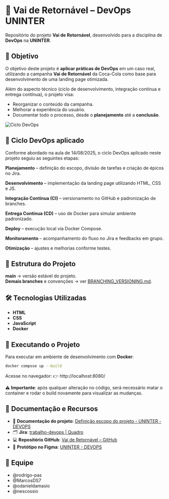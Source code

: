 # 🥤 Vai de Retornável – DevOps UNINTER  

Repositório do projeto **Vai de Retornável**, desenvolvido para a disciplina de **DevOps** na **UNINTER**.  

## 📌 Objetivo  
O objetivo deste projeto é **aplicar práticas de DevOps** em um caso real, utilizando a campanha **Vai de Retornável** da Coca-Cola como base para desenvolvimento de uma landing page otimizada.  

Além do aspecto técnico (ciclo de desenvolvimento, integração contínua e entrega contínua), o projeto visa:  
- Reorganizar o conteúdo da campanha.  
- Melhorar a experiência do usuário.  
- Documentar todo o processo, desde o **planejamento** até a **conclusão**.  

![Ciclo DevOps](https://cdn.manageengine.com/sites/meweb/images/br/service-desk/images/devops-lifecycle-diagram.jpg)  

## 🔄 Ciclo DevOps aplicado

Conforme abordado na aula de 14/08/2025, o ciclo DevOps aplicado neste projeto seguiu as seguintes etapas:

**Planejamento** – definição do escopo, divisão de tarefas e criação de épicos no Jira.

**Desenvolvimento** – implementação da landing page utilizando HTML, CSS e JS.

**Integração Contínua (CI)** – versionamento no GitHub e padronização de branches.

**Entrega Contínua (CD)** – uso de Docker para simular ambiente padronizado.

**Deploy** – execução local via Docker Compose.

**Monitoramento** – acompanhamento do fluxo no Jira e feedbacks em grupo.

**Otimização** – ajustes e melhorias conforme testes.

## 📂 Estrutura do Projeto  
**main** → versão estável do projeto.  
**Demais branches** e convenções → ver [BRANCHING_VERSIONING.md](./BRANCHING_VERSIONING.md).  

## 🛠 Tecnologias Utilizadas  
- **HTML**  
- **CSS**  
- **JavaScript**  
- **Docker**  

## 🚀 Executando o Projeto  

Para executar em ambiente de desenvolvimento com **Docker**:  

```bash
docker compose up --build
```
Acesse no navegador:
👉 http://localhost:8080/

⚠️ **Importante**: após qualquer alteração no código, será necessário matar o container e rodar o build novamente para visualizar as mudanças.


## 📑 Documentação e Recursos

- 📖 **Documentação do projeto**: [Definição escopo do projeto - UNINTER - DEVOPS](https://docs.google.com/document/d/1bsz3B9ZMbT3hPgfC__huFnvFeELWP-bgs90OcolHEB0/edit?usp=sharing)  
- 🗂 **Jira**: [trabalho-devops | Quadro](https://rodrigopas.atlassian.net/jira/software/projects/UNINTER/boards/34)  
- 💻 **Repositório GitHub**: [Vai de Retornável – GitHub](https://github.com/rodrigo-pas/uninter-devops-vai-de-retornavel)  
- 🎨 **Protótipo no Figma**: [UNINTER - DEVOPS](https://www.figma.com/design/0htNAIAzdub8g731qIMbNc/UNINTER---DEVOPS?node-id=1-3&t=sf6kKlUXhJPw6rl6-0)  

## 👥 Equipe

- @rodrigo-pas
- @MarcosDS7
- @odanieldamasio
- @nescossio